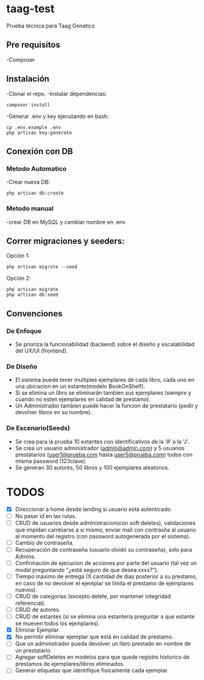 # taag-test
 
Prueba técnica para Taag Genetics

## Pre requisitos
-Composer

## Instalación

-Clonar el repo.
-Instalar dependencias:
```
composer install
```

-Generar .env y key ejecutando en bash:
```
cp .env.example .env
php artisan key:generate
```

## Conexión con DB
### Metodo Automatico
-Crear nueva DB:
```
php artisan db:create
```
### Metodo manual
-crear DB en MySQL y cambiar nombre en .env 


## Correr migraciones y seeders:

Opción 1:
```
php artisan migrate --seed
```
Opción 2:
```
php artisan migrate
php artisan db:seed
```
## Convenciones
### De Enfoque
- Se prioriza la funcionabilidad (backend) sobre el diseño y escalabilidad del UX/UI (frontend).

### De Diseño
- El sistema puede tener multiples ejemplares de cada libro, cada uno en una ubicacion en un estante(modelo BookOnShelf).
- Si se elimina un libro se eliminarán tambien sus ejemplares (siempre y cuando no esten ejemplares en calidad de prestamo).
- Un Administrador tambien puede hacer la funcion de prestatario (pedir y devolver libros en su nombre).

### De Escenario(Seeds)
- Se crea para la prueba 10 estantes con identificativos de la 'A' a la 'J'.
- Se crea un usuario administrador (admin@admin.com) y 5 usuarios prestatarios (user1@prueba.com hasta user5@prueba.com) todos con misma password (123clave).
- Se generan 30 autores, 50 libros y 100 ejemplares aleatorios.


# TODOS

- [x] Direccionar a home desde landing si usuario está autenticado.
- [ ] No pasar id en las rutas.
- [ ] CRUD de usuarios desde administracion(con soft deletes), validaciones que impidan cambiarse a si mismo, enviar mail con contrasña al usuario al momento del registro (con password autogenerada por el sistema). 
- [ ] Cambio de contraseña.
- [ ] Recuperación de contraseña (usuario olvidó su contraseña), solo para Admins.
- [ ] Confirmación de ejecucion de acciones por parte del usuario (tal vez un modal preguntando "¿está seguro de que desea xxxx?").
- [ ] Tiempo maximo de entrega (X cantidad de dias posterior a su prestamo, en caso de no devolver el ejemplar se limita el prestamo de ejemplares nuevos).
- [ ] CRUD de categorías (excepto delete, por mantener integridad referencial).
- [ ] CRUD de autores.
- [ ] CRUD de estantes (si se elimina una estantería preguntar a que estante se mueven todos los ejemplares).
- [x] Eliminar Ejemplar.
- [x] No permitir eliminar ejemplar que está en calidad de prestamo.
- [ ] Que un administrador pueda devolver un libro prestado en nombre de un prestatario
- [ ] Agregar softDeletes en modelos para que quede registro historico de prestamos de ejemplares/libros eliminados.
- [ ] Generar etiquetas que identifique fisicamente cada ejemplar.

